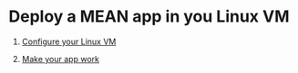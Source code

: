 # Deploy a MEAN app in you Linux VM

1. [Configure your Linux VM](01-configure.md)

1. [Make your app work](02-go-live.md)